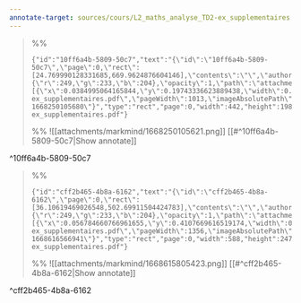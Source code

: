 ```yaml
---
annotate-target: sources/cours/L2_maths_analyse_TD2-ex_supplementaires.pdf
---
```


>%%
>```annotate-json
>{"id":"10ff6a4b-5809-50c7","text":"{\"id\":\"10ff6a4b-5809-50c7\",\"page\":0,\"rect\":[24.769990128331685,669.9624876604146],\"contents\":\"\",\"author\":\"\",\"color\":{\"r\":249,\"g\":233,\"b\":204},\"opacity\":1,\"path\":\"attachments/markmind/1668250105621.png\",\"relateRect\":[{\"x\":0.0384995064165844,\"y\":0.19743336623889438,\"width\":0.43632773938795655,\"height\":0.19545903257650543}],\"pdfName\":\"sources/cours/L2_maths_analyse_TD2-ex_supplementaires.pdf\",\"pageWidth\":1013,\"imageAbsolutePath\":\"app://local/Users/oscarplaisant/devoirs/cours/attachments/markmind/1668250105621.png?1668250105680\"}","type":"rect","page":0,"width":442,"height":198,"pdfName":"sources/cours/L2_maths_analyse_TD2-ex_supplementaires.pdf"}
>```
>%%
>![[attachments/markmind/1668250105621.png]]
>[[#^10ff6a4b-5809-50c7|Show annotate]]
>
^10ff6a4b-5809-50c7

>%%
>```annotate-json
>{"id":"cff2b465-4b8a-6162","text":"{\"id\":\"cff2b465-4b8a-6162\",\"page\":0,\"rect\":[36.10619469026548,502.69911504424783],\"contents\":\"\",\"author\":\"\",\"color\":{\"r\":249,\"g\":233,\"b\":204},\"opacity\":1,\"path\":\"attachments/markmind/1668615805423.png\",\"relateRect\":[{\"x\":0.056784660766961655,\"y\":0.4107669616519174,\"width\":0.4336283185840708,\"height\":0.18215339233038347}],\"pdfName\":\"sources/cours/L2_maths_analyse_TD2-ex_supplementaires.pdf\",\"pageWidth\":1356,\"imageAbsolutePath\":\"app://local/Users/oscarplaisant/devoirs/cours/attachments/markmind/1668615805423.png?1668616566941\"}","type":"rect","page":0,"width":588,"height":247,"pdfName":"sources/cours/L2_maths_analyse_TD2-ex_supplementaires.pdf"}
>```
>%%
>![[attachments/markmind/1668615805423.png]]
>[[#^cff2b465-4b8a-6162|Show annotate]]
>
^cff2b465-4b8a-6162

